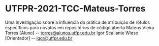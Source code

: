 # UTFPR-2021-TCC-Mateus-Torres
Uma investigação sobre a influência da prática de atribuição de rótulos específicos para novatos em repositórios de código aberto Mateus Vieira Torres 
[Aluno] -- torres@alunos.utfpr.edu.br Igor Scaliante Wiese
[Orientador] -- igor@utfpr.edu.br
